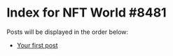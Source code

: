 # Index for NFT World #8481
Posts will be displayed in the order below:

- [Your first post](./001-first.md)

